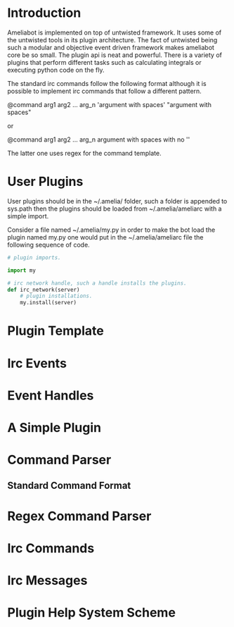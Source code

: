 Introduction
============

Ameliabot is implemented on top of untwisted framework. It uses some of the untwisted tools in its plugin architecture. The fact of untwisted
being such a modular and objective event driven framework makes ameliabot core be so small. The plugin api is neat and powerful.
There is a variety of plugins that perform different tasks such as calculating integrals or executing python code on the fly.

The standard irc commands follow the following format although it is possible to implement irc commands that follow a different pattern.

@command arg1 arg2 ... arg_n 'argument with spaces' "argument with spaces"

or

@command arg1 arg2 ... arg_n argument with spaces with no '' 

The latter one uses regex for the command template.

User Plugins
============

User plugins should be in the ~/.amelia/ folder, such a folder is appended to sys.path then the plugins should be
loaded from ~/.amelia/ameliarc with a simple import.

Consider a file named ~/.amelia/my.py in order to make the bot load the plugin named my.py one would put
in the ~/.amelia/ameliarc file the following sequence of code.

~~~python
# plugin imports.

import my

# irc network handle, such a handle installs the plugins.
def irc_network(server)
    # plugin installations.
    my.install(server)
~~~

Plugin Template
===============

Irc Events
==========

Event Handles
=============

A Simple Plugin
===============

Command Parser
==============

## Standard Command Format

Regex Command Parser
=====================

Irc Commands
============

Irc Messages
============


Plugin Help System Scheme
=========================






